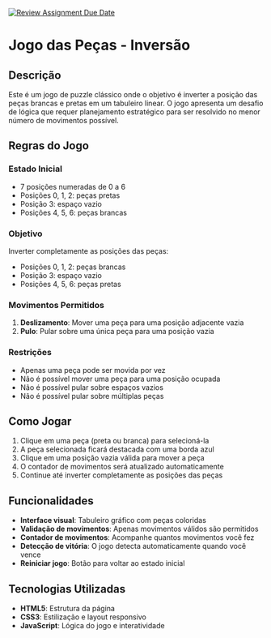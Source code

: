 [![Review Assignment Due Date](https://classroom.github.com/assets/deadline-readme-button-22041afd0340ce965d47ae6ef1cefeee28c7c493a6346c4f15d667ab976d596c.svg)](https://classroom.github.com/a/KQULKtvX)

# Jogo das Peças - Inversão

## Descrição

Este é um jogo de puzzle clássico onde o objetivo é inverter a posição das peças brancas e pretas em um tabuleiro linear. O jogo apresenta um desafio de lógica que requer planejamento estratégico para ser resolvido no menor número de movimentos possível.

## Regras do Jogo

### Estado Inicial

- 7 posições numeradas de 0 a 6
- Posições 0, 1, 2: peças pretas
- Posição 3: espaço vazio
- Posições 4, 5, 6: peças brancas

### Objetivo

Inverter completamente as posições das peças:

- Posições 0, 1, 2: peças brancas
- Posição 3: espaço vazio
- Posições 4, 5, 6: peças pretas

### Movimentos Permitidos

1. **Deslizamento**: Mover uma peça para uma posição adjacente vazia
2. **Pulo**: Pular sobre uma única peça para uma posição vazia

### Restrições

- Apenas uma peça pode ser movida por vez
- Não é possível mover uma peça para uma posição ocupada
- Não é possível pular sobre espaços vazios
- Não é possível pular sobre múltiplas peças

## Como Jogar

1. Clique em uma peça (preta ou branca) para selecioná-la
2. A peça selecionada ficará destacada com uma borda azul
3. Clique em uma posição vazia válida para mover a peça
4. O contador de movimentos será atualizado automaticamente
5. Continue até inverter completamente as posições das peças

## Funcionalidades

- **Interface visual**: Tabuleiro gráfico com peças coloridas
- **Validação de movimentos**: Apenas movimentos válidos são permitidos
- **Contador de movimentos**: Acompanhe quantos movimentos você fez
- **Detecção de vitória**: O jogo detecta automaticamente quando você vence
- **Reiniciar jogo**: Botão para voltar ao estado inicial

## Tecnologias Utilizadas

- **HTML5**: Estrutura da página
- **CSS3**: Estilização e layout responsivo
- **JavaScript**: Lógica do jogo e interatividade

